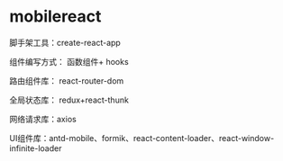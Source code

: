 # mobilereact

脚手架工具：create-react-app

组件编写方式： 函数组件+ hooks

路由组件库： react-router-dom

全局状态库： redux+react-thunk

网络请求库：axios

UI组件库：antd-mobile、formik、react-content-loader、react-window-infinite-loader